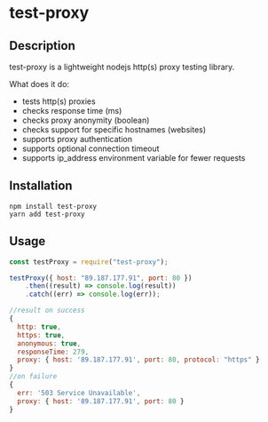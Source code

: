 # test-proxy

## Description

test-proxy is a lightweight nodejs http(s) proxy testing library.

What does it do:

-   tests http(s) proxies
-   checks response time (ms)
-   checks proxy anonymity (boolean)
-   checks support for specific hostnames (websites)
-   supports proxy authentication
-   supports optional connection timeout
-   supports ip_address environment variable for fewer requests

## Installation

```
npm install test-proxy
yarn add test-proxy
```

## Usage
```js
const testProxy = require("test-proxy");

testProxy({ host: "89.187.177.91", port: 80 })
	.then((result) => console.log(result))
	.catch((err) => console.log(err));

//result on success
{
  http: true,
  https: true,
  anonymous: true,
  responseTime: 279,
  proxy: { host: '89.187.177.91', port: 80, protocol: "https" }
}
//on failure
{
  err: '503 Service Unavailable',
  proxy: { host: '89.187.177.91', port: 80 }
}
```

